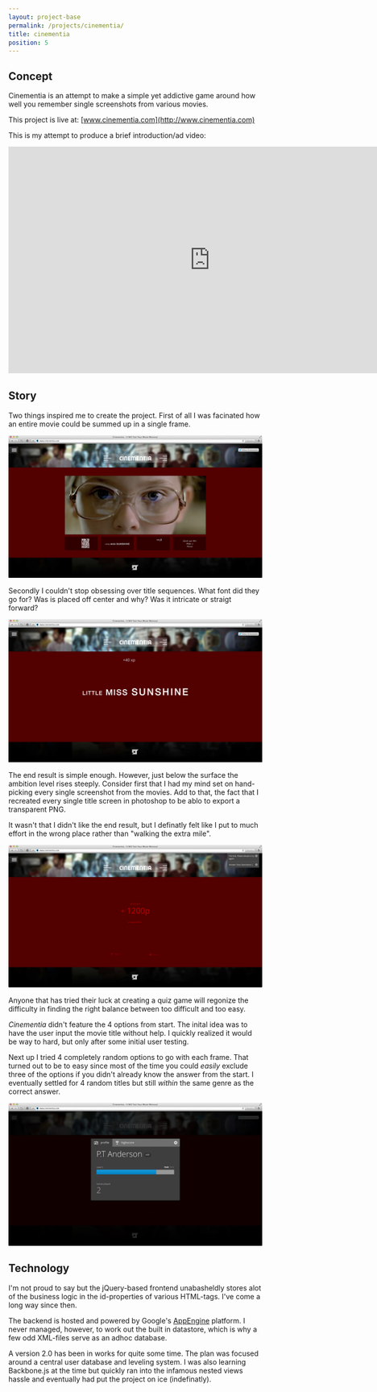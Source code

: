 ```yaml
---
layout: project-base
permalink: /projects/cinementia/
title: cinementia
position: 5
---
```


## Concept
Cinementia is an attempt to make a simple yet addictive game around how well you remember single screenshots from various movies.

This project is live at: [www.cinementia.com](http://www.cinementia.com)

This is my attempt to produce a brief introduction/ad video:

<iframe width='800' height='450' src='http://www.youtube.com/embed/pKFD81qqInU?rel=0' frameborder='0' allowfullscreen></iframe>

## Story
Two things inspired me to create the project. First of all I was facinated how an entire movie could be summed up in a single frame.

![Game](/assets/img/cinementia/game.png)

Secondly I couldn't stop obsessing over title sequences. What font did they go for? Was is placed off center and why? Was it intricate or straigt forward?

![Title](/assets/img/cinementia/title.png)

The end result is simple enough. However, just below the surface the ambition level rises steeply. Consider first that I had my mind set on hand-picking every single screenshot from the movies. Add to that, the fact that I recreated every single title screen in photoshop to be ablo to export a transparent PNG.

It wasn't that I didn't like the end result, but I definatly felt like I put to much effort in the wrong place rather than "walking the extra mile".

![Win](/assets/img/cinementia/win.png)

Anyone that has tried their luck at creating a quiz game will regonize the difficulty in finding the right balance between too difficult and too easy.

*Cinementia* didn't feature the 4 options from start. The inital idea was to have the user input the movie title without help. I quickly realized it would be way to hard, but only after some initial user testing.

Next up I tried 4 completely random options to go with each frame. That turned out to be to easy since most of the time you could *easily* exclude three of the options if you didn't already know the answer from the start. I eventually settled for 4 random titles but still *within* the same genre as the correct answer.

![User](/assets/img/cinementia/user.png)

## Technology
I'm not proud to say but the jQuery-based frontend unabasheldly stores alot of the business logic in the id-properties of various HTML-tags. I've come a long way since then.

The backend is hosted and powered by Google's [AppEngine](https://developers.google.com/appengine/?csw=1) platform. I never managed, however, to work out the built in datastore, which is why a few odd XML-files serve as an adhoc database.

A version 2.0 has been in works for quite some time. The plan was focused around a central user database and leveling system. I was also learning Backbone.js at the time but quickly ran into the infamous nested views hassle and eventually had put the project on ice (indefinatly).
